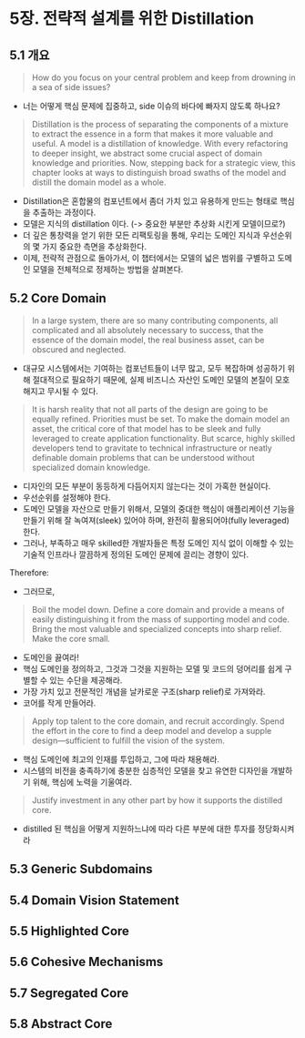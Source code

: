 # 5장. 전략적 설계를 위한 Distillation
## 5.1 개요
> How do you focus on your central problem and keep from drowning in a sea of side issues?
- 너는 어떻게 핵심 문제에 집중하고, side 이슈의 바다에 빠자지 않도록 하나요?

> Distillation is the process of separating the components of a mixture to extract the essence in a form that makes it more valuable and useful. A model is a distillation of knowledge. With every refactoring to deeper insight, we abstract some crucial aspect of domain knowledge and priorities. Now, stepping back for a strategic view, this chapter looks at ways to distinguish broad swaths of the model and distill the domain model as a whole.

- Distillation은 혼합물의 컴포넌트에서 좀더 가치 있고 유용하게 만드는 형태로 핵심을 추출하는 과정이다. 
- 모델은 지식의 distillation 이다. (-> 중요한 부분만 추상화 시킨게 모델이므로?)
- 더 깊은 통창력을 얻기 위한 모든 리팩토링을 통해, 우리는 도메인 지식과 우선순위의 몇 가지 중요한 측면을 추상화한다.
- 이제, 전략적 관점으로 돌아가서, 이 챕터에서는 모델의 넓은 범위를 구별하고 도메인 모델을 전체적으로 정제하는 방법을 살펴본다.


## 5.2 Core Domain
> In a large system, there are so many contributing components, all complicated and all absolutely necessary to success, that the essence of the domain model, the real business asset, can be obscured and neglected.

- 대규모 시스템에서는 기여하는 컴포넌트들이 너무 많고, 모두 복잡하며 성공하기 위해 절대적으로 필요하기 때문에, 실제 비즈니스 자산인 도메인 모델의 본질이 모호해지고 무시될 수 있다. 

> It is harsh reality that not all parts of the design are going to be equally refined. Priorities must be set. To make the domain model an asset, the critical core of that model has to be sleek and fully leveraged to create application functionality. But scarce, highly skilled developers tend to gravitate to technical infrastructure or neatly definable domain problems that can be understood without specialized domain knowledge.

- 디자인의 모든 부분이 동등하게 다듬어지지 않는다는 것이 가혹한 현실이다.
- 우선순위를 설정해야 한다.
- 도메인 모델을 자산으로 만들기 위해서, 모델의 중대한 핵심이 애플리케이션 기능을 만들기 위해 잘 녹여져(sleek) 있어야 하며, 완전히 활용되어야(fully leveraged) 한다.
- 그러나, 부족하고 매우 skilled한 개발자들은 특정 도메인 지식 없이 이해할 수 있는 기술적 인프라나 깔끔하게 정의된 도메인 문제에 끌리는 경향이 있다.


Therefore:
- 그러므로,

> Boil the model down. Define a core domain and provide a means of easily distinguishing it from the mass of supporting model and code. Bring the most valuable and specialized concepts into sharp relief. Make the core small.
- 도메인을 끓여라!
- 핵심 도메인을 정의하고, 그것과 그것을 지원하는 모델 및 코드의 덩어리를 쉽게 구별할 수 있는 수단을 제공해라.
- 가장 가치 있고 전문적인 개념을 날카로운 구조(sharp relief)로 가져와라. 
- 코어를 작게 만들어라.

> Apply top talent to the core domain, and recruit accordingly. Spend the effort in the core to find a deep model and develop a supple design—sufficient to fulfill the vision of the system.

- 핵심 도메인에 최고의 인재를 투입하고, 그에 따라 채용해라.
- 시스템의 비전을 충족하기에 충분한 심층적인 모델을 찾고 유연한 디자인을 개발하기 위해, 핵심에 노력을 기울여라. 


> Justify investment in any other part by how it supports the distilled core.
- distilled 된 핵심을 어떻게 지원하느냐에 따라 다른 부분에 대한 투자를 정당화시켜라





## 5.3 Generic Subdomains
## 5.4 Domain Vision Statement
## 5.5 Highlighted Core
## 5.6 Cohesive Mechanisms
## 5.7 Segregated Core
## 5.8 Abstract Core



